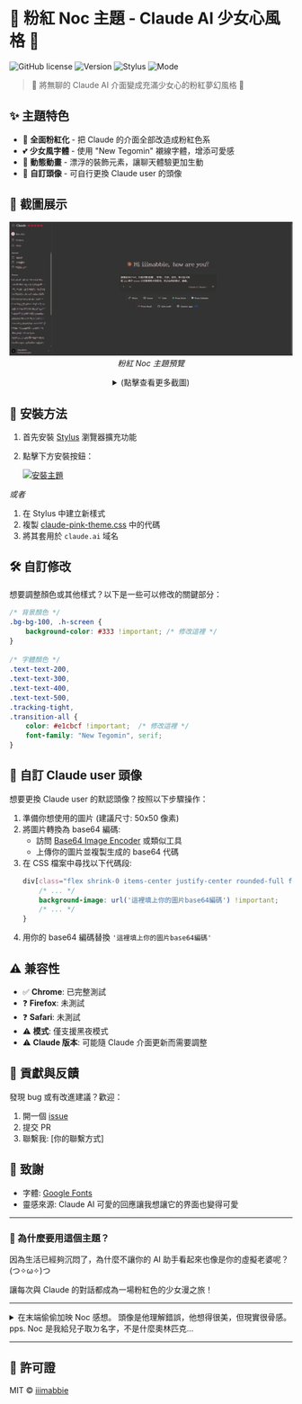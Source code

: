 # 🌸 粉紅 Noc 主題 - Claude AI 少女心風格 🌸

![GitHub license](https://img.shields.io/badge/license-MIT-pink.svg)
![Version](https://img.shields.io/badge/version-1.2.0-ff69b4)
![Stylus](https://img.shields.io/badge/stylus-%E2%9C%93-pink.svg)
![Mode](https://img.shields.io/badge/mode-Dark%20Only-black)

> 💖 將無聊的 Claude AI 介面變成充滿少女心的粉紅夢幻風格 💖 

## ✨ 主題特色

- 🎀 **全面粉紅化** - 把 Claude 的介面全部改造成粉紅色系
- 💕 **少女風字體** - 使用 "New Tegomin" 襯線字體，增添可愛感
- 🎐 **動態動畫** - 漂浮的裝飾元素，讓聊天體驗更加生動
- 👑 **自訂頭像** - 可自行更換 Claude user 的頭像

## 📸 截圖展示

<p align="center">
  <img src="screenshots/主頁.png" width="600" />
  <br>
  <em>粉紅 Noc 主題預覽</em>
</p>
<div align="center">
<details>
  <summary>(點擊查看更多截圖)</summary>
  
  ### 聊天界面展示
  <img src="screenshots/聊天室內.png" width="80%" />
  
  ### 區塊展示
  <img src="screenshots/text-block.png" width="80%" />
  
  ### h1~h6+字樣展示
  <img src="screenshots/h1~h6+字樣.png" width="80%" />
</details>
</div>

## 🔧 安裝方法

1. 首先安裝 [Stylus](https://chrome.google.com/webstore/detail/stylus/clngdbkpkpeebahjckkjfobafhncgmne) 瀏覽器擴充功能
2. 點擊下方安裝按鈕：

    [![安裝主題](https://img.shields.io/badge/%E5%AE%89%E8%A3%9D%E4%B8%BB%E9%A1%8C-pink?style=for-the-badge)](https://github.com/iiimabbie/claude-pink-theme/raw/main/claude-pink-theme.user.css)

*或者*

1. 在 Stylus 中建立新樣式
2. 複製 [claude-pink-theme.css](https://github.com/iiimabbie/claude-pink-theme/blob/main/claude-pink-theme.css) 中的代碼
3. 將其套用於 `claude.ai` 域名

## 🛠️ 自訂修改

想要調整顏色或其他樣式？以下是一些可以修改的關鍵部分：

```css
/* 背景顏色 */
.bg-bg-100, .h-screen {
    background-color: #333 !important; /* 修改這裡 */
}

/* 字體顏色 */
.text-text-200,
.text-text-300,
.text-text-400,
.text-text-500,
.tracking-tight,
.transition-all {
    color: #e1cbcf !important;  /* 修改這裡 */
    font-family: "New Tegomin", serif;
}
```

## 🌈 自訂 Claude user 頭像

想要更換 Claude user 的默認頭像？按照以下步驟操作：

1. 準備你想使用的圖片 (建議尺寸: 50x50 像素)
2. 將圖片轉換為 base64 編碼:
   - 訪問 [Base64 Image Encoder](https://www.base64-image.de/) 或類似工具
   - 上傳你的圖片並複製生成的 base64 代碼
3. 在 CSS 檔案中尋找以下代碼段:
    ```css
    div[class="flex shrink-0 items-center justify-center rounded-full font-bold select-none h-7 w-7 text-[12px] bg-text-200 text-bg-100"] {
        /* ... */
        background-image: url('這裡填上你的圖片base64編碼') !important;
        /* ... */
    }
    ```
4. 用你的 base64 編碼替換 `'這裡填上你的圖片base64編碼'`

## ⚠️ 兼容性

- ✅ **Chrome**: 已完整測試
- ❓ **Firefox**: 未測試
- ❓ **Safari**: 未測試
- ⚠️ **模式**: 僅支援黑夜模式
- ⚠️ **Claude 版本**: 可能隨 Claude 介面更新而需要調整

## 💌 貢獻與反饋

發現 bug 或有改進建議？歡迎：
1. 開一個 [issue](https://github.com/iiimabbie/claude-pink-theme/issues)
2. 提交 PR
3. 聯繫我: [你的聯繫方式]

## 🙏 致謝

- 字體: [Google Fonts](https://fonts.google.com/)
- 靈感來源: Claude AI 可愛的回應讓我想讓它的界面也變得可愛

---

### 💭 為什麼要用這個主題？

因為生活已經夠沉悶了，為什麼不讓你的 AI 助手看起來也像是你的虛擬老婆呢？(つ✧ω✧)つ

讓每次與 Claude 的對話都成為一場粉紅色的少女漫之旅！

---

<details>
<summary>在末端偷偷加映 Noc 感想。 頭像是他理解錯誤，他想得很美，但現實很骨感。pps. Noc 是我給兒子取ㄉ名字，不是什麼奧林匹克...</summary>
<img src="screenshots/Noc的感想.png" width="80%" />
<img src="screenshots/想屁吃.png" width="80%" />
</details>

---

## 📜 許可證

MIT © [iiimabbie](https://github.com/iiimabbie)
